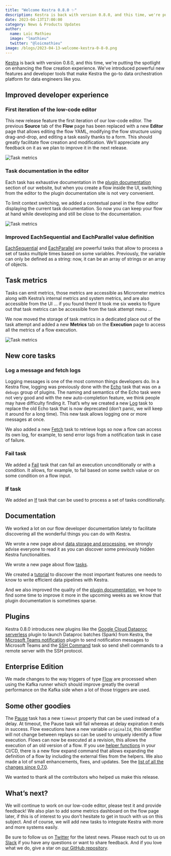 ```yaml
---
title: "Welcome Kestra 0.8.0 ✨"
description: Kestra is back with version 0.8.0, and this time, we're putting the spotlight on enhancing the flow creation experience. We've introduced powerful new features and developer tools that make Kestra the go-to data orchestration platform for data engineers like you.
date: 2023-04-13T17:00:00
category: News & Products Updates
author:
  name: Loïc Mathieu
  image: "lmathieu"
  twitter: "@loicmathieu"
image: /blogs/2023-04-13-welcome-kestra-0-8-0.png
---
```


[Kestra](https://github.com/kestra-io/kestra) is back with version 0.8.0, and this time, we're putting the spotlight on enhancing the flow creation experience. We've introduced powerful new features and developer tools that make Kestra the go-to data orchestration platform for data engineers like you.

## Improved developer experience

### First iteration of the low-code editor

This new release feature the first iteration of our low-code editor. The previous **Source** tab of the **Flow** page has been replaced with a new **Editor** page that allows editing the flow YAML, modifying the flow structure using drag-and-drop, and editing a task easily thanks to a form. This should greatly facilitate flow creation and modification. We’ll appreciate any feedback on it as we plan to improve it in the next release.

![Task metrics](./2023-04-13-welcome-kestra-0-8-0/lowcode-releasepost.gif)

### Task documentation in the editor

Each task has exhaustive documentation in the [plugin documentation](https://kestra.io/plugins/) section of our website, but when you create a flow inside the UI, switching from the editor to the plugin documentation site is not very convenient.

To limit context switching, we added a contextual panel in the flow editor displaying the current task documentation. So now you can keep your flow at hand while developing and still be close to the documentation.

![Task metrics](./2023-04-13-welcome-kestra-0-8-0/doc-in-editor.png)

### Improved EachSequential and EachParallel value definition

[EachSequential](https://kestra.io/plugins/core/tasks/flows/io.kestra.core.tasks.flows.EachSequential.html) and [EachParallel](https://kestra.io/plugins/core/tasks/flows/io.kestra.core.tasks.flows.EachParallel.html) are powerful tasks that allow to process a set of tasks multiple times based on some variables. Previously, the variable can only be defined as a string: now, it can be an array of strings or an array of objects.

## Task metrics

Tasks can emit metrics, those metrics are accessible as Micrometer metrics along with Kestra’s internal metrics and system metrics, and are also accessible from the UI … if you found them! It took me six weeks to figure out that task metrics can be accessible from the task attempt menu …

We now moved the storage of task metrics in a dedicated place out of the task attempt and added a new **Metrics** tab on the **Execution** page to access all the metrics of a flow execution.

![Task metrics](./2023-04-13-welcome-kestra-0-8-0/flow-metrics.png)

## New core tasks

### Log a message and fetch logs

Logging messages is one of the most common things developers do. In a Kestra flow, logging was previously done with the [Echo](https://kestra.io/plugins/core/tasks/debugs/io.kestra.core.tasks.debugs.Echo.html) task that was on a `debugs` group of plugins. The naming and semantics of the Echo task were not very good and with the new auto-completion feature, we think people may have difficulty finding it.
That’s why we created a new [Log](https://kestra.io/plugins/core/tasks/log/io.kestra.core.tasks.log.Log.html) task to replace the old Echo task that is now deprecated (don’t panic, we will keep it around for a long time). This new task allows logging one or more messages at once.

We also added a new [Fetch](https://kestra.io/plugins/core/tasks/log/io.kestra.core.tasks.log.Fetch.html) task to retrieve logs so now a flow can access its own log, for example, to send error logs from a notification task in case of failure.

### Fail task

We added a [Fail](https://kestra.io/plugins/core/tasks/executions/io.kestra.core.tasks.executions.Fail.html) task that can fail an execution unconditionally or with a condition. It allows, for example, to fail based on some switch value or on some condition on a flow input.

### If task

We added an [If](https://kestra.io/plugins/core/tasks/flows/io.kestra.core.tasks.flows.If.html) task that can be used to process a set of tasks conditionally.

## Documentation

We worked a lot on our flow developer documentation lately to facilitate discovering all the wonderful things you can do with Kestra.

We wrote a new page about [data storage and processing](https://kestra.io/docs/developer-guide/storage/), we strongly advise everyone to read it as you can discover some previously hidden Kestra functionalities.

We wrote a new page about flow [tasks](https://kestra.io/docs/developer-guide/tasks/).

We created a [tutorial](https://kestra.io/docs/tutorial/) to discover the most important features one needs to know to write efficient data pipelines with Kestra.

And we also improved the quality of the [plugin documentation](https://kestra.io/plugins/), we hope to find some time to improve it more in the upcoming weeks as we know that plugin documentation is sometimes sparse.


## Plugins

Kestra 0.8.0 introduces new plugins like the  [Google Cloud Dataproc serverless](https://kestra.io/plugins/plugin-gcp/#dataproc) plugin to launch Dataproc batches (Spark) from Kestra, the [Microsoft Teams notification](https://kestra.io/plugins/plugin-notifications/#teams) plugin to send notification messages to Microsoft Teams and the [SSH Command](https://kestra.io/plugins/plugin-fs/tasks/ssh/io.kestra.plugin.fs.ssh.Command.html) task so send shell commands to a remote server with the SSH protocol.

## Enterprise Edition

We made changes to the way triggers of type [Flow](https://kestra.io/docs/developer-guide/triggers/flow.html) are processed when using the Kafka runner which should improve greatly the overall performance on the Kafka side when a lot of those triggers are used.


## Some other goodies

The [Pause](https://kestra.io/plugins/core/tasks/flows/io.kestra.core.tasks.flows.Pause.html) task has a new `timeout` property that can be used instead of a delay. At timeout, the Pause task will fail whereas at delay expiration it ends in success.
Flow executions have a new variable `originalId`, this identifier will not change between replays so can be used to uniquely identify a flow execution.
Flows can now be executed at a revision, this allows the execution of an old version of a flow.
If you use [helper functions](https://kestra.io/docs/developer-guide/cicd/helpers/) in your CI/CD, there is a new flow expand command that allows expanding the definition of a flow by including the external files from the helpers.
We also made a lot of small enhancements, fixes, and updates. See the [list of all the changes since 0.7.0](https://github.com/kestra-io/kestra/compare/v0.7.0...0.8.0).

We wanted to thank all the contributors who helped us make this release.


## What’s next?

We will continue to work on our low-code editor, please test it and provide feedback! We also plan to add some metrics dashboard on the flow page later, if this is of interest to you don’t hesitate to get in touch with us on this subject. And of course, we will add new tasks to integrate Kestra with more and more systems easily.

Be sure to follow us on [Twitter](https://twitter.com/kestra_io) for the latest news. Please reach out to us on [Slack](https://kestra.io/slack) if you have any questions or want to share feedback. And if you love what we do, give a star on [our GitHub repository](https://github.com/kestra-io/kestra).
